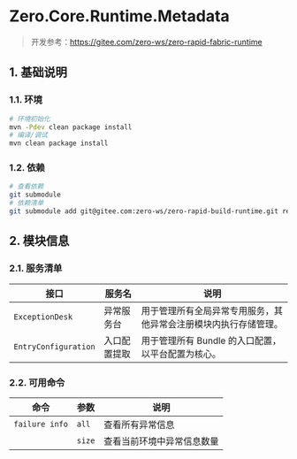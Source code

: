 # Zero.Core.Runtime.Metadata

> 开发参考：<https://gitee.com/zero-ws/zero-rapid-fabric-runtime>

## 1. 基础说明

### 1.1. 环境

```bash
# 环境初始化
mvn -Pdev clean package install
# 编译/调试
mvn clean package install
```

### 1.2. 依赖

```bash
# 查看依赖
git submodule
# 依赖清单
git submodule add git@gitee.com:zero-ws/zero-rapid-build-runtime.git refs/Zero.Rapid.Build.Runtime
```

## 2. 模块信息

### 2.1. 服务清单

| 接口                   | 服务名    | 说明                               |
|----------------------|--------|----------------------------------|
| `ExceptionDesk`      | 异常服务台  | 用于管理所有全局异常专用服务，其他异常会注册模块内执行存储管理。 |
| `EntryConfiguration` | 入口配置提取 | 用于管理所有 Bundle 的入口配置，以平台配置为核心。    |

### 2.2. 可用命令

| 命令             | 参数     | 说明            |
|----------------|--------|---------------|
| `failure info` | `all`  | 查看所有异常信息      |
|                | `size` | 查看当前环境中异常信息数量 |